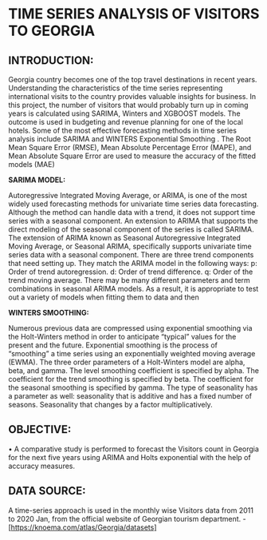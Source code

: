 # TIME SERIES ANALYSIS OF VISITORS TO GEORGIA 

## INTRODUCTION:
Georgia country becomes one of the top travel destinations in recent years. Understanding
the characteristics of the time series representing international visits to the country
provides valuable insights for business. In this project, the number of visitors that would
probably turn up in coming years is calculated using SARIMA, Winters and XGBOOST
models. The outcome is used in budgeting and revenue planning for one of the local hotels.
Some of the most effective forecasting methods in time series analysis include SARIMA and
WINTERS Exponential Smoothing . The Root Mean Square Error (RMSE), Mean Absolute
Percentage Error (MAPE), and Mean Absolute Square Error are used to measure the
accuracy of the fitted models (MAE)

**SARIMA MODEL:**

Autoregressive Integrated Moving Average, or ARIMA, is one of the most widely used
forecasting methods for univariate time series data forecasting. Although the method can
handle data with a trend, it does not support time series with a seasonal component. An
extension to ARIMA that supports the direct modeling of the seasonal component of the
series is called SARIMA. The extension of ARIMA known as Seasonal Autoregressive
Integrated Moving Average, or Seasonal ARIMA, specifically supports univariate time series
data with a seasonal component. There are three trend components that need setting up.
They match the ARIMA model in the following ways: p: Order of trend autoregression. d:
Order of trend difference. q: Order of the trend moving average. There may be many
different parameters and term combinations in seasonal ARIMA models. As a result, it is
appropriate to test out a variety of models when fitting them to data and then

**WINTERS SMOOTHING:**

Numerous previous data are compressed using exponential smoothing via the Holt-Winters
method in order to anticipate “typical” values for the present and the future. Exponential
smoothing is the process of “smoothing” a time series using an exponentially weighted
moving average (EWMA). The three order parameters of a Holt-Winters model are alpha,
beta, and gamma. The level smoothing coefficient is specified by alpha. The coefficient for
the trend smoothing is specified by beta. The coefficient for the seasonal smoothing is
specified by gamma. The type of seasonality has a parameter as well: seasonality that is
additive and has a fixed number of seasons. Seasonality that changes by a factor
multiplicatively.

## OBJECTIVE:

• A comparative study is performed to forecast the Visitors count in Georgia for the
next five years using ARIMA and Holts exponential with the help of accuracy
measures.

## DATA SOURCE:

A time-series approach is used in the monthly wise Visitors data from 2011 to 2020 Jan,
from the official website of Georgian tourism department. -
[https://knoema.com/atlas/Georgia/datasets]
